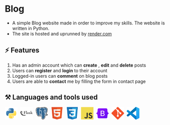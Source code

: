 # Blog

- A simple Blog website made in order to improve my skills. The website is written in Python.
- The site is hosted and uprunned by <a href=https://render.com>render.com</a>

## ⚡ Features
1. Has an admin account which can **create** , **edit** and **delete** posts
2. Users can **register** and **login** to their account
3. Logged-in users can **comment** on blog posts
4. Users are able to **contact** me by filling the form in contact page

## ⚒️ Languages and tools used
<div>
  <img src="https://github.com/devicons/devicon/blob/55609aa5bd817ff167afce0d965585c92040787a/icons/python/python-original.svg" title="Python" alt="Python" height=40>&nbsp;
  <img src="https://github.com/devicons/devicon/blob/55609aa5bd817ff167afce0d965585c92040787a/icons/flask/flask-original-wordmark.svg" title="Flask" alt="Flask" height=40>&nbsp;
  <img src="https://github.com/devicons/devicon/blob/55609aa5bd817ff167afce0d965585c92040787a/icons/postgresql/postgresql-original.svg" title="Postgresql" alt="Postgresql" height=40>&nbsp;
  <img src="https://github.com/devicons/devicon/blob/55609aa5bd817ff167afce0d965585c92040787a/icons/html5/html5-original.svg" title="HTML" alt="HTML" height=40>&nbsp;
  <img src="https://github.com/devicons/devicon/blob/55609aa5bd817ff167afce0d965585c92040787a/icons/css3/css3-original.svg" title="CSS" alt="CSS" height=40>&nbsp;
  <img src="https://github.com/devicons/devicon/blob/55609aa5bd817ff167afce0d965585c92040787a/icons/javascript/javascript-original.svg" title="Javascript" alt="Javascript" height=40>&nbsp;
  <img src="https://github.com/devicons/devicon/blob/55609aa5bd817ff167afce0d965585c92040787a/icons/bootstrap/bootstrap-original.svg" title="Bootstrap" alt="Bootstrap" height=40>&nbsp;
  <img src="https://github.com/devicons/devicon/blob/55609aa5bd817ff167afce0d965585c92040787a/icons/git/git-original.svg" title="git" alt="git" height=40>&nbsp;
  <img src="https://github.com/devicons/devicon/blob/55609aa5bd817ff167afce0d965585c92040787a/icons/vscode/vscode-original.svg" title="VSCode" alt="VSCode" height=40>&nbsp;
</div>
